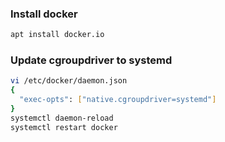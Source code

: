 ### Install docker

```sh
apt install docker.io
```

### Update cgroupdriver to systemd

```sh
vi /etc/docker/daemon.json
{
  "exec-opts": ["native.cgroupdriver=systemd"]
}
systemctl daemon-reload
systemctl restart docker
```
